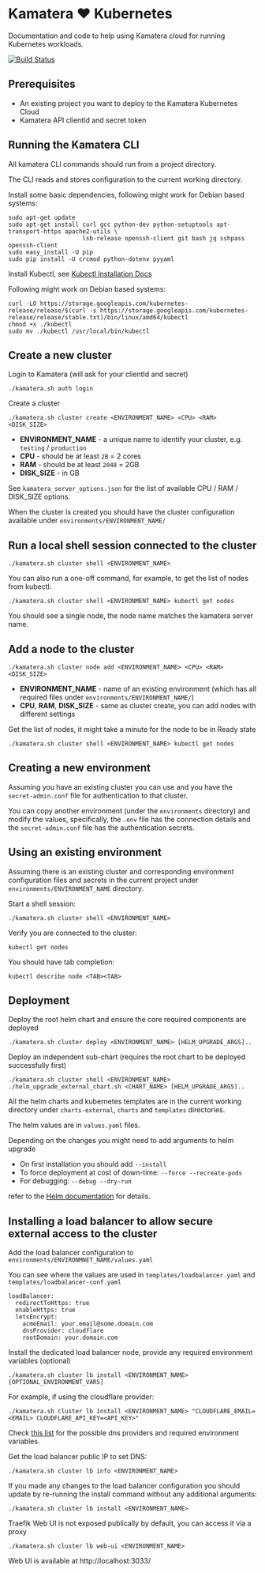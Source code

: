# Kamatera ❤ Kubernetes

Documentation and code to help using Kamatera cloud for running Kubernetes workloads.

[![Build Status](https://travis-ci.org/OriHoch/kamatera-k8s.svg?branch=master)](https://travis-ci.org/OriHoch/kamatera-k8s)


## Prerequisites

* An existing project you want to deploy to the Kamatera Kubernetes Cloud
* Kamatera API clientId and secret token


## Running the Kamatera CLI

All kamatera CLI commands should run from a project directory.

The CLI reads and stores configuration to the current working directory.

Install some basic dependencies, following might work for Debian based systems:

```
sudo apt-get update
sudo apt-get install curl gcc python-dev python-setuptools apt-transport-https apache2-utils \
                     lsb-release openssh-client git bash jq sshpass openssh-client
sudo easy_install -U pip
sudo pip install -U crcmod python-dotenv pyyaml
```

Install Kubectl, see [Kubectl Installation Docs](https://kubernetes.io/docs/tasks/tools/install-kubectl)

Following might work on Debian based systems:

```
curl -LO https://storage.googleapis.com/kubernetes-release/release/$(curl -s https://storage.googleapis.com/kubernetes-release/release/stable.txt)/bin/linux/amd64/kubectl
chmod +x ./kubectl
sudo mv ./kubectl /usr/local/bin/kubectl
```


## Create a new cluster

Login to Kamatera (will ask for your clientId and secret)

```
./kamatera.sh auth login
```

Create a cluster

```
./kamatera.sh cluster create <ENVIRONMENT_NAME> <CPU> <RAM> <DISK_SIZE>
```

* **ENVIRONMENT_NAME** - a unique name to identify your cluster, e.g. `testing` / `production`
* **CPU** - should be at least `2B` = 2 cores
* **RAM** - should be at least `2048` = 2GB
* **DISK_SIZE** - in GB

See `kamatera_server_options.json` for the list of available CPU / RAM / DISK_SIZE options.

When the cluster is created you should have the cluster configuration available under `environments/ENVIRONMENT_NAME/`


## Run a local shell session connected to the cluster

```
./kamatera.sh cluster shell <ENVIRONMENT_NAME>
```

You can also run a one-off command, for example, to get the list of nodes from kubectl:

```
./kamatera.sh cluster shell <ENVIRONMENT_NAME> kubectl get nodes
```

You should see a single node, the node name matches the kamatera server name.


## Add a node to the cluster

```
./kamatera.sh cluster node add <ENVIRONMENT_NAME> <CPU> <RAM> <DISK_SIZE>
```

* **ENVIRONMENT_NAME** - name of an existing environment (which has all required files under `environments/ENVIRONMENT_NAME/`)
* **CPU**, **RAM**, **DISK_SIZE** - same as cluster create, you can add nodes with different settings

Get the list of nodes, it might take a minute for the node to be in Ready state

```
./kamatera.sh cluster shell <ENVIRONMENT_NAME> kubectl get nodes
```


## Creating a new environment

Assuming you have an existing cluster you can use and you have the `secret-admin.conf` file for authentication to that cluster.

You can copy another environment (under the `environments` directory) and modify the values, specifically, the `.env` file has the connection details and the `secret-admin.conf` file has the authentication secrets.


## Using an existing environment

Assuming there is an existing cluster and corresponding environment configuration files and secrets in the current project under `environments/ENVIRONMENT_NAME` directory.

Start a shell session:

```
./kamatera.sh cluster shell <ENVIRONMENT_NAME>
```

Verify you are connected to the cluster:

```
kubectl get nodes
```

You should have tab completion:

```
kubectl describe node <TAB><TAB>
```


## Deployment

Deploy the root helm chart and ensure the core required components are deployed

```
./kamatera.sh cluster deploy <ENVIRONMENT_NAME> [HELM_UPGRADE_ARGS]..
```

Deploy an independent sub-chart (requires the root chart to be deployed successfully first)

```
./kamatera.sh cluster shell <ENVIRONMENT_NAME> ./helm_upgrade_external_chart.sh <CHART_NAME> [HELM_UPGRADE_ARGS]..
```

All the helm charts and kubernetes templates are in the current working directory under `charts-external`, `charts` and `templates` directories.

The helm values are in `values.yaml` files.

Depending on the changes you might need to add arguments to helm upgrade

* On first installation you should add `--install`
* To force deployment at cost of down-time: `--force --recreate-pods`
* For debugging: `--debug --dry-run`

refer to the [Helm documentation](https://helm.sh/) for details.


## Installing a load balancer to allow secure external access to the cluster

Add the load balancer configuration to `environments/ENVIRONMNET_NAME/values.yaml`

You can see where the values are used in `templates/loadbalancer.yaml` and `templates/loadbalancer-conf.yaml`

```
loadBalancer:
  redirectToHttps: true
  enableHttps: true
  letsEncrypt:
    acmeEmail: your.email@some.domain.com
    dnsProvider: cloudflare
    rootDomain: your.domain.com
```

Install the dedicated load balancer node, provide any required environment variables (optional)

```
./kamatera.sh cluster lb install <ENVIRONMENT_NAME> [OPTIONAL_ENVIRONMENT_VARS]
```

For example, if using the cloudflare provider:

```
./kamatera.sh cluster lb install <ENVIRONMENT_NAME> "CLOUDFLARE_EMAIL=<EMAIL> CLOUDFLARE_API_KEY=<API_KEY>"
```

Check [this list](https://docs.traefik.io/configuration/acme/#provider) for the possible dns providers and required environment variables.

Get the load balancer public IP to set DNS:

```
./kamatera.sh cluster lb info <ENVIRONMENT_NAME>
```

If you made any changes to the load balancer configuration you should update by re-running the install command without any additional arguments:

```
./kamatera.sh cluster lb install <ENVIRONMENT_NAME>
```

Traefik Web UI is not exposed publically by default, you can access it via a proxy

```
./kamatera.sh cluster lb web-ui <ENVIRONMENT_NAME>
```

Web UI is available at http://localhost:3033/
